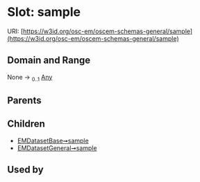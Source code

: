 
# Slot: sample



URI: [https://w3id.org/osc-em/oscem-schemas-general/sample](https://w3id.org/osc-em/oscem-schemas-general/sample)


## Domain and Range

None &#8594;  <sub>0..1</sub> [Any](Any.md)

## Parents


## Children

 *  [EMDatasetBase➞sample](EMDatasetBase_sample.md)
 *  [EMDatasetGeneral➞sample](EMDatasetGeneral_sample.md)

## Used by

